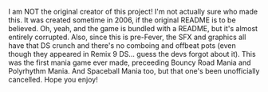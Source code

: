 I am NOT the original creator of this project! I'm not actually sure who made this. It was created sometime in 2006, if the original README is to be believed.
Oh, yeah, and the game is bundled with a README, but it's almost entirely corrupted. Also, since this is pre-Fever, the SFX and graphics all have that DS crunch and there's no comboing and offbeat pots (even though they appeared in Remix 9 DS... guess the devs forgot about it).
This was the first mania game ever made, preceeding Bouncy Road Mania and Polyrhythm Mania. And Spaceball Mania too, but that one's been unofficially cancelled. Hope you enjoy!
